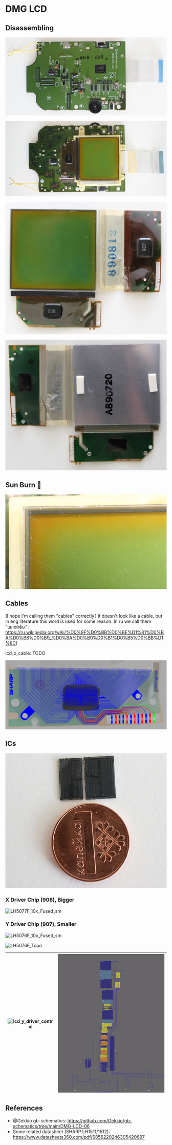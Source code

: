 # DMG LCD

## Disassembling

![dis_001](/imgstore/dis_001.jpg)

![dis_002](/imgstore/dis_002.jpg)

![dis_003](/imgstore/dis_003.jpg)

![dis_004](/imgstore/dis_004.jpg)

## Sun Burn 🍑

![sun_burn](/imgstore/sun_burn.jpg)

## Cables

(I hope I'm calling them "cables" correctly? It doesn't look like a cable, but in eng literature this word is used for some reason. In ru we call them "шлейфы": https://ru.wikipedia.org/wiki/%D0%9F%D0%BB%D0%BE%D1%81%D0%BA%D0%B8%D0%B9_%D0%BA%D0%B0%D0%B1%D0%B5%D0%BB%D1%8C)

lcd_x_cable: TODO

![lcd_y_cable](/imgstore/lcd_y_cable.jpg)

## ICs

![die_size](/imgstore/die_size.jpg)

### X Driver Chip (908), Bigger

![LH5077F_10x_Fused_sm](/imgstore/LH5077F_10x_Fused_sm.jpg)

### Y Driver Chip (907), Smaller

![LH5076F_10x_Fused_sm](/imgstore/LH5076F_10x_Fused_sm.jpg)

![LH5076F_Topo](/imgstore/LH5076F_Topo.jpg)

|![lcd_y_driver_control](/hdl/lcd_y_driver_control.png)|![ydriver_control](/hdl/ydriver_control.png)|
|---|---|

## References

- @Gekkio gb-schematics: https://github.com/Gekkio/gb-schematics/tree/main/DMG-LCD-06
- Some related datasheet (SHARP LH1511/1512): https://www.datasheets360.com/pdf/6856220246305420697
